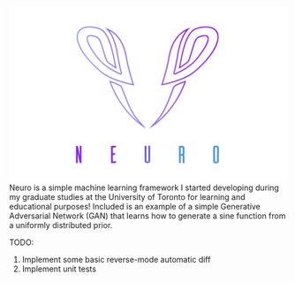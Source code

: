 ![GitHub Logo](/logo.png)
Neuro is a simple machine learning framework I started developing during my graduate studies at the University of Toronto for learning and educational purposes! Included is an example of a simple Generative Adversarial Network (GAN) that learns how to generate a sine function from a uniformly distributed prior.

TODO:
1) Implement some basic reverse-mode automatic diff
2) Implement unit tests
